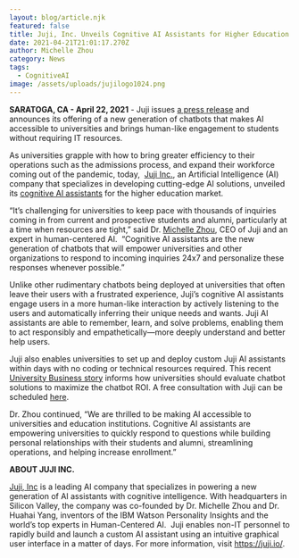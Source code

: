 ```yaml
---
layout: blog/article.njk
featured: false
title: Juji, Inc. Unveils Cognitive AI Assistants for Higher Education
date: 2021-04-21T21:01:17.270Z
author: Michelle Zhou
category: News
tags:
  - CognitiveAI
image: /assets/uploads/jujilogo1024.png
---
```

**SARATOGA, CA - April 22, 2021** - Juji issues [a press release](https://www.businesswire.com/news/home/20210422005122/en/Juji-Inc.-Unveils-Cognitive-AI-Assistants-for-Higher-Education) and announces its offering of a new generation of chatbots that makes AI accessible to universities and brings human-like engagement to students without requiring IT resources. 

As universities grapple with how to bring greater efficiency to their operations such as the admissions process, and expand their workforce coming out of the pandemic, today,  [Juji Inc.](https://juji.io/), an Artificial Intelligence (AI) company that specializes in developing cutting-edge AI solutions, unveiled its [cognitive AI assistants](https://youtu.be/rE0bEAh57wk) for the higher education market. 

“It’s challenging for universities to keep pace with thousands of inquiries coming in from current and prospective students and alumni, particularly at a time when resources are tight,” said Dr. [Michelle Zhou](https://www.acm.org/articles/people-of-acm/2021/michelle-zhou), CEO of Juji and an expert in human-centered AI.  “Cognitive AI assistants are the new generation of chatbots that will empower universities and other organizations to respond to incoming inquiries 24x7 and personalize these responses whenever possible.”

Unlike other rudimentary chatbots being deployed at universities that often leave their users with a frustrated experience, Juji’s cognitive AI assistants engage users in a more human-like interaction by actively listening to the users and automatically inferring their unique needs and wants. Juji AI assistants are able to remember, learn, and solve problems, enabling them to act responsibly and empathetically—more deeply understand and better help users.

Juji also enables universities to set up and deploy custom Juji AI assistants within days with no coding or technical resources required. This recent [University Business story](https://universitybusiness.com/4-must-haves-universities-use-chatbot-ai-artificial-intelligence/) informs how universities should evaluate chatbot solutions to maximize the chatbot ROI. A free consultation with Juji can be scheduled [here](https://calendly.com/jujiconsult/consultation?month=2021-03). 

Dr. Zhou continued, “We are thrilled to be making AI accessible to universities and education institutions. Cognitive AI assistants are empowering universities to quickly respond to questions while building personal relationships with their students and alumni, streamlining operations, and helping increase enrollment.” 

**ABOUT JUJI INC.**

[Juji, Inc](https://juji.io/) is a leading AI company that specializes in powering a new generation of AI assistants with cognitive intelligence. With headquarters in Silicon Valley, the company was co-founded by Dr. Michelle Zhou and Dr. Huahai Yang, inventors of the IBM Watson Personality Insights and the world’s top experts in Human-Centered AI.  Juji enables non-IT personnel to rapidly build and launch a custom AI assistant using an intuitive graphical user interface in a matter of days. For more information, visit https://juji.io/.